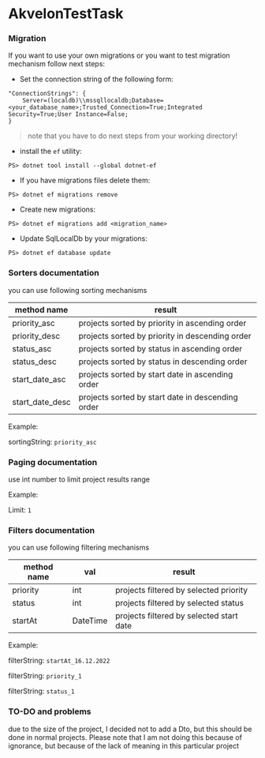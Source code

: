 # AkvelonTestTask

### Migration
If you want to use your own migrations or you want
to test migration mechanism follow next steps:

* Set the connection string of the following form:

```
"ConnectionStrings": {
    Server=(localdb)\\mssqllocaldb;Database=<your_database_name>;Trusted_Connection=True;Integrated Security=True;User Instance=False;
}
```

> note that you have to do next steps from your working directory!

* install the ```ef``` utility:

```PS> dotnet tool install --global dotnet-ef```

* If you have migrations files delete them:

```PS> dotnet ef migrations remove```

* Create new migrations:

```PS> dotnet ef migrations add <migration_name>```

* Update SqlLocalDb by your migrations:

```PS> dotnet ef database update```

### Sorters documentation

you can use following sorting mechanisms

| method name     |                   result                          |
|-----------------|---------------------------------------------------|
| priority_asc    | projects sorted by priority in ascending order    |
| priority_desc   | projects sorted by priority in descending order   |
| status_asc      | projects sorted by status in ascending order      |
| status_desc     | projects sorted by status in descending order     |
| start_date_asc  | projects sorted by start date in ascending order  |
| start_date_desc | projects sorted by start date in descending order |

Example:

sortingString: ```priority_asc```

### Paging documentation

use int number to limit project results range

Example:

Limit: ```1```

### Filters documentation
you can use following filtering mechanisms

| method name     | val      |              result                      |
|-----------------|----------|------------------------------------------|
| priority        | int      | projects filtered by selected priority   |
| status          | int      | projects filtered by selected status     |
| startAt         | DateTime | projects filtered by selected start date |

Example:

filterString: ```startAt_16.12.2022```

filterString: ```priority_1```

filterString: ```status_1```

### TO-DO and problems
due to the size of the project, I decided not to add a Dto, but this should be done in normal projects.
Please note that I am not doing this because of ignorance, but because of the lack of meaning in this particular project
